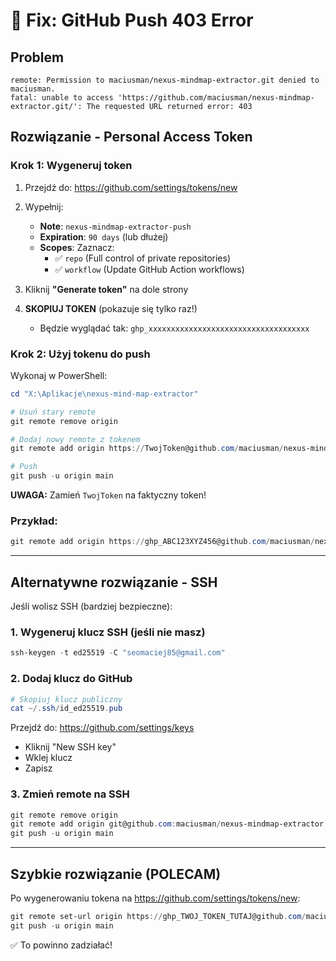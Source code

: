 # 🔧 Fix: GitHub Push 403 Error

## Problem
```
remote: Permission to maciusman/nexus-mindmap-extractor.git denied to maciusman.
fatal: unable to access 'https://github.com/maciusman/nexus-mindmap-extractor.git/': The requested URL returned error: 403
```

## Rozwiązanie - Personal Access Token

### Krok 1: Wygeneruj token

1. Przejdź do: https://github.com/settings/tokens/new
2. Wypełnij:
   - **Note**: `nexus-mindmap-extractor-push`
   - **Expiration**: `90 days` (lub dłużej)
   - **Scopes**: Zaznacz:
     - ✅ `repo` (Full control of private repositories)
     - ✅ `workflow` (Update GitHub Action workflows)

3. Kliknij **"Generate token"** na dole strony
4. **SKOPIUJ TOKEN** (pokazuje się tylko raz!)
   - Będzie wyglądać tak: `ghp_xxxxxxxxxxxxxxxxxxxxxxxxxxxxxxxxxxxx`

### Krok 2: Użyj tokenu do push

Wykonaj w PowerShell:

```powershell
cd "X:\Aplikacje\nexus-mind-map-extractor"

# Usuń stary remote
git remote remove origin

# Dodaj nowy remote z tokenem
git remote add origin https://TwojToken@github.com/maciusman/nexus-mindmap-extractor.git

# Push
git push -u origin main
```

**UWAGA:** Zamień `TwojToken` na faktyczny token!

### Przykład:
```powershell
git remote add origin https://ghp_ABC123XYZ456@github.com/maciusman/nexus-mindmap-extractor.git
```

---

## Alternatywne rozwiązanie - SSH

Jeśli wolisz SSH (bardziej bezpieczne):

### 1. Wygeneruj klucz SSH (jeśli nie masz)
```powershell
ssh-keygen -t ed25519 -C "seomaciej85@gmail.com"
```

### 2. Dodaj klucz do GitHub
```powershell
# Skopiuj klucz publiczny
cat ~/.ssh/id_ed25519.pub
```

Przejdź do: https://github.com/settings/keys
- Kliknij "New SSH key"
- Wklej klucz
- Zapisz

### 3. Zmień remote na SSH
```powershell
git remote remove origin
git remote add origin git@github.com:maciusman/nexus-mindmap-extractor.git
git push -u origin main
```

---

## Szybkie rozwiązanie (POLECAM)

Po wygenerowaniu tokena na https://github.com/settings/tokens/new:

```powershell
git remote set-url origin https://ghp_TWOJ_TOKEN_TUTAJ@github.com/maciusman/nexus-mindmap-extractor.git
git push -u origin main
```

✅ To powinno zadziałać!
